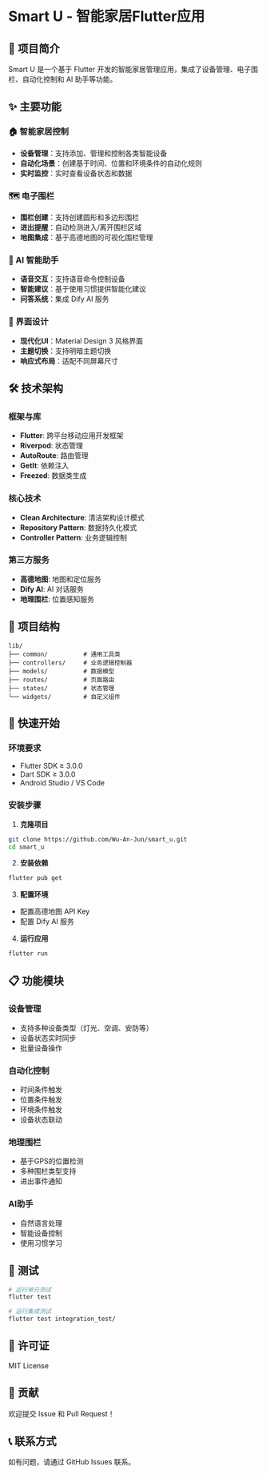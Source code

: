 # Smart U - 智能家居Flutter应用

## 📱 项目简介

Smart U 是一个基于 Flutter 开发的智能家居管理应用，集成了设备管理、电子围栏、自动化控制和 AI 助手等功能。

## ✨ 主要功能

### 🏠 智能家居控制
- **设备管理**：支持添加、管理和控制各类智能设备
- **自动化场景**：创建基于时间、位置和环境条件的自动化规则
- **实时监控**：实时查看设备状态和数据

### 🗺️ 电子围栏
- **围栏创建**：支持创建圆形和多边形围栏
- **进出提醒**：自动检测进入/离开围栏区域
- **地图集成**：基于高德地图的可视化围栏管理

### 🤖 AI 智能助手
- **语音交互**：支持语音命令控制设备
- **智能建议**：基于使用习惯提供智能化建议
- **问答系统**：集成 Dify AI 服务

### 🎨 界面设计
- **现代化UI**：Material Design 3 风格界面
- **主题切换**：支持明暗主题切换
- **响应式布局**：适配不同屏幕尺寸

## 🛠️ 技术架构

### 框架与库
- **Flutter**: 跨平台移动应用开发框架
- **Riverpod**: 状态管理
- **AutoRoute**: 路由管理
- **GetIt**: 依赖注入
- **Freezed**: 数据类生成

### 核心技术
- **Clean Architecture**: 清洁架构设计模式
- **Repository Pattern**: 数据持久化模式
- **Controller Pattern**: 业务逻辑控制

### 第三方服务
- **高德地图**: 地图和定位服务
- **Dify AI**: AI 对话服务
- **地理围栏**: 位置感知服务

## 📁 项目结构

```
lib/
├── common/          # 通用工具类
├── controllers/     # 业务逻辑控制器
├── models/          # 数据模型
├── routes/          # 页面路由
├── states/          # 状态管理
└── widgets/         # 自定义组件
```

## 🚀 快速开始

### 环境要求
- Flutter SDK ≥ 3.0.0
- Dart SDK ≥ 3.0.0
- Android Studio / VS Code

### 安装步骤

1. **克隆项目**
```bash
git clone https://github.com/Wu-An-Jun/smart_u.git
cd smart_u
```

2. **安装依赖**
```bash
flutter pub get
```

3. **配置环境**
- 配置高德地图 API Key
- 配置 Dify AI 服务

4. **运行应用**
```bash
flutter run
```

## 📋 功能模块

### 设备管理
- 支持多种设备类型（灯光、空调、安防等）
- 设备状态实时同步
- 批量设备操作

### 自动化控制
- 时间条件触发
- 位置条件触发
- 环境条件触发
- 设备状态联动

### 地理围栏
- 基于GPS的位置检测
- 多种围栏类型支持
- 进出事件通知

### AI助手
- 自然语言处理
- 智能设备控制
- 使用习惯学习

## 🧪 测试

```bash
# 运行单元测试
flutter test

# 运行集成测试
flutter test integration_test/
```

## 📄 许可证

MIT License

## 👥 贡献

欢迎提交 Issue 和 Pull Request！

## 📞 联系方式

如有问题，请通过 GitHub Issues 联系。
